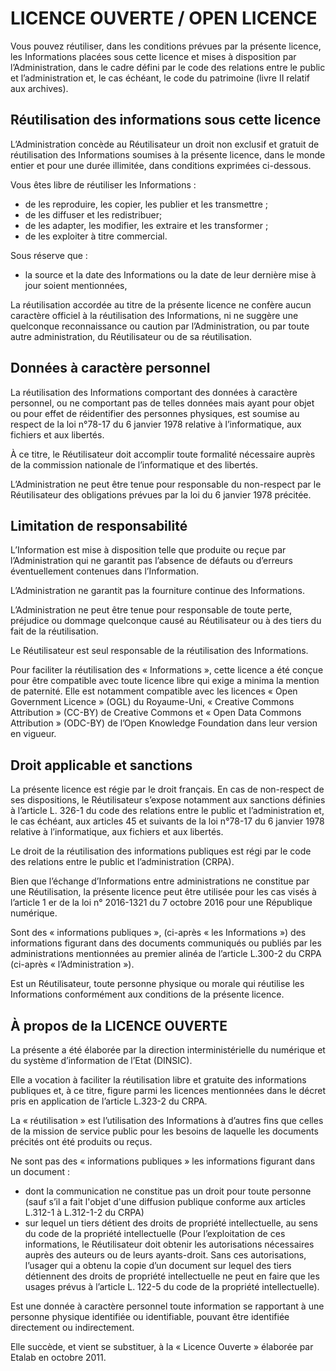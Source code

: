 # LICENCE OUVERTE / OPEN LICENCE


Vous pouvez réutiliser, dans les conditions prévues par la présente licence, les Informations placées sous cette licence et mises à disposition par l’Administration, dans le cadre défini par le code des relations entre le public et l’administration et, le cas échéant, le code du patrimoine (livre II relatif aux archives).


## Réutilisation des informations sous cette licence

L’Administration concède au Réutilisateur un droit non exclusif et gratuit de réutilisation des Informations soumises à la présente licence, dans le monde entier et pour une durée illimitée, dans conditions exprimées ci-dessous.

Vous êtes libre de réutiliser les Informations :
- de les reproduire, les copier, les publier et les transmettre ;
- de les diffuser et les redistribuer;
- de les adapter, les modifier, les extraire et les transformer ;
- de les exploiter à titre commercial.

Sous réserve que :
- la source et la date des Informations ou la date de leur dernière mise à jour soient mentionnées,

La réutilisation accordée au titre de la présente licence ne confère aucun caractère officiel à la réutilisation des Informations, ni ne suggère une quelconque reconnaissance ou caution par l’Administration, ou par toute autre administration, du Réutilisateur ou de sa réutilisation.


## Données à caractère personnel

La réutilisation des Informations comportant des données à caractère personnel, ou ne comportant pas de telles données mais ayant pour objet ou pour effet de réidentifier des personnes physiques, est soumise au respect de la loi n°78-17 du 6 janvier 1978 relative à l’informatique, aux fichiers et aux libertés.

À ce titre, le Réutilisateur doit accomplir toute formalité nécessaire auprès de la commission nationale de l’informatique et des libertés.

L’Administration ne peut être tenue pour responsable du non-respect par le Réutilisateur des obligations prévues par la loi du 6 janvier 1978 précitée.


## Limitation de responsabilité

L’Information est mise à disposition telle que produite ou reçue par l’Administration 
qui ne garantit pas l’absence de défauts ou d’erreurs éventuellement contenues dans l’Information.

L’Administration ne garantit pas la fourniture continue des Informations.

L’Administration ne peut être tenue pour responsable de toute perte, préjudice ou dommage quelconque causé au Réutilisateur ou à des tiers du fait de la réutilisation.

Le Réutilisateur est seul responsable de la réutilisation des Informations.


Pour faciliter la réutilisation des « Informations », cette licence a été conçue pour être compatible avec toute licence libre qui exige a minima la mention de paternité. Elle est notamment compatible avec les licences « Open Government Licence » (OGL) du Royaume-Uni, « Creative Commons Attribution » (CC-BY) de Creative Commons et « Open Data Commons Attribution » (ODC-BY) de l’Open Knowledge Foundation dans leur version en vigueur.


## Droit applicable et sanctions

La présente licence est régie par le droit français. 
En cas de non-respect de ses dispositions, le Réutilisateur s’expose notamment aux sanctions définies à l’article L. 326-1 du code des relations entre le public et l’administration et, le cas échéant, aux articles 45 et suivants de la loi n°78-17 du 6 janvier 1978 relative à l’informatique, aux fichiers et aux libertés.

Le droit de la réutilisation des informations publiques est régi par le code des relations entre le public et l’administration (CRPA).

Bien que l’échange d’Informations entre administrations ne constitue par une Réutilisation, la présente licence peut être utilisée pour les cas visés à l’article 1 er de la loi n° 2016-1321 du 7 octobre 2016 pour une République numérique.


Sont des « informations publiques », (ci-après « les Informations ») des informations figurant dans des documents communiqués ou publiés par les administrations mentionnées au premier alinéa de l’article L.300-2 du CRPA (ci-après « l’Administration »).

Est un Réutilisateur, toute personne physique ou morale qui réutilise les Informations conformément aux conditions de la présente licence.


## À propos de la LICENCE OUVERTE

La présente a été élaborée par la direction interministérielle du numérique et du système d’information de l’Etat (DINSIC).

Elle a vocation à faciliter la réutilisation libre et gratuite des informations publiques et, à ce titre, figure parmi les licences mentionnées dans le décret pris en application de l’article L.323-2 du CRPA.

La « réutilisation » est l’utilisation des Informations à d’autres fins que celles de la mission de service public pour les besoins de laquelle les documents précités ont été produits ou reçus.

Ne sont pas des « informations publiques » les informations figurant dans un document :
- dont la communication ne constitue pas un droit pour toute personne (sauf s’il a fait l'objet d'une diffusion publique conforme aux articles L.312-1 à L.312-1-2 du CRPA)
- sur lequel un tiers détient des droits de propriété intellectuelle, au sens du code de la propriété intellectuelle (Pour l’exploitation de ces informations, le Réutilisateur doit obtenir les autorisations nécessaires auprès des auteurs ou de leurs ayants-droit. Sans ces autorisations, l’usager qui a obtenu la copie d’un document sur lequel des tiers détiennent des droits de propriété intellectuelle ne peut en faire que les usages prévus à l’article L. 122-5 du code de la propriété intellectuelle).

Est une donnée à caractère personnel toute information se rapportant à une personne physique identifiée ou identifiable, pouvant être identifiée directement ou indirectement.

Elle succède, et vient se substituer, à la « Licence Ouverte » élaborée par Etalab en octobre 2011.

